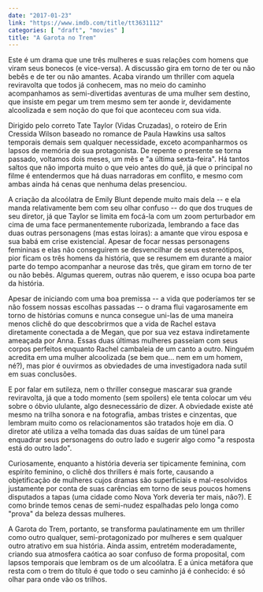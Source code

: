 ```yaml
---
date: "2017-01-23"
link: "https://www.imdb.com/title/tt3631112"
categories: [ "draft", "movies" ]
title: "A Garota no Trem"
---
```

Este é um drama que une três mulheres e suas relações com homens que viram seus bonecos (e vice-versa). A discussão gira em torno de ter ou não bebês e de ter ou não amantes. Acaba virando um thriller com aquela reviravolta que todos já conhecem, mas no meio do caminho acompanhamos as semi-divertidas aventuras de uma mulher sem destino, que insiste em pegar um trem mesmo sem ter aonde ir, devidamente alcoolizada e sem noção do que foi que aconteceu com sua vida.

Dirigido pelo correto Tate Taylor (Vidas Cruzadas), o roteiro de Erin Cressida Wilson baseado no romance de Paula Hawkins usa saltos temporais demais sem qualquer necessidade, exceto acompanharmos os lapsos de memória de sua protagonista. De repente o presente se torna passado, voltamos dois meses, um mês e "a última sexta-feira". Há tantos saltos que não importa muito o que veio antes do quê, já que o principal no filme é entendermos que há duas narradoras em conflito, e mesmo com ambas ainda há cenas que nenhuma delas presenciou.

A criação da alcoólatra de Emily Blunt depende muito mais dela -- e ela manda relativamente bem com seu olhar confuso -- do que dos truques de seu diretor, já que Taylor se limita em focá-la com um zoom perturbador em cima de uma face permanentemente ruborizada, lembrando a face das duas outras personagens (mas estas loiras): a amante que virou esposa e sua babá em crise existencial. Apesar de focar nessas personagens femininas e elas não conseguirem se desvencilhar de seus estereótipos, pior ficam os três homens da história, que se resumem em durante a maior parte do tempo acompanhar a neurose das três, que giram em torno de ter ou não bebês. Algumas querem, outras não querem, e isso ocupa boa parte da história.

Apesar de iniciando com uma boa premissa -- a vida que poderíamos ter se não fossem nossas escolhas passadas -- o drama flui vagarosamente em torno de histórias comuns e nunca consegue uni-las de uma maneira menos clichê do que descobrirmos que a vida de Rachel estava diretamente conectada a de Megan, que por sua vez estava indiretamente ameaçada por Anna. Essas duas últimas mulheres passeiam com seus corpos perfeitos enquanto Rachel cambaleia de um canto a outro. Ninguém acredita em uma mulher alcoolizada (se bem que... nem em um homem, né?), mas pior é ouvirmos as obviedades de uma investigadora nada sutil em suas conclusões.

E por falar em sutileza, nem o thriller consegue mascarar sua grande reviravolta, já que a todo momento (sem spoilers) ele tenta colocar um véu sobre o óbvio ululante, algo desnecessário de dizer. A obviedade existe até mesmo na trilha sonora e na fotografia, ambas tristes e cinzentas, que lembram muito como os relacionamentos são tratados hoje em dia. O diretor até utiliza a velha tomada das duas saídas de um túnel para enquadrar seus personagens do outro lado e sugerir algo como "a resposta está do outro lado".

Curiosamente, enquanto a história deveria ser tipicamente feminina, com espírito feminino, o clichê dos thrillers é mais forte, causando a objetificação de mulheres cujos dramas são superficiais e mal-resolvidos justamente por conta de suas carências em torno de seus poucos homens disputados a tapas (uma cidade como Nova York deveria ter mais, não?). E como brinde temos cenas de semi-nudez espalhadas pelo longa como "prova" da beleza dessas mulheres.

A Garota do Trem, portanto, se transforma paulatinamente em um thriller como outro qualquer, semi-protagonizado por mulheres e sem qualquer outro atrativo em sua história. Ainda assim, entretém moderadamente, criando sua atmosfera caótica ao soar confuso de forma proposital, com lapsos temporais que lembram os de um alcoólatra. E a única metáfora que resta com o trem do título é que todo o seu caminho já é conhecido: é só olhar para onde vão os trilhos.
